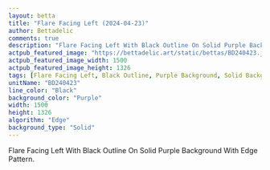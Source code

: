 ```yaml
---
layout: betta
title: "Flare Facing Left (2024-04-23)"
author: Bettadelic
comments: true
description: "Flare Facing Left With Black Outline On Solid Purple Background With Edge Pattern."
actpub_featured_image: "https://bettadelic.art/static/bettas/BD240423.jpg"
actpub_featured_image_width: 1500
actpub_featured_image_height: 1326
tags: [Flare Facing Left, Black Outline, Purple Background, Solid Background Pattern, Edge Pattern, April 2024]
unitName: "BD240423"
line_color: "Black"
background_color: "Purple"
width: 1500
height: 1326
algorithm: "Edge"
background_type: "Solid"
---
```


Flare Facing Left With Black Outline On Solid Purple Background With Edge Pattern.
